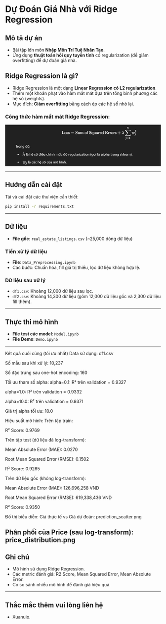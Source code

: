 # Dự Đoán Giá Nhà với Ridge Regression

## Mô tả dự án
- Bài tập lớn môn **Nhập Môn Trí Tuệ Nhân Tạo**.
- Ứng dụng **thuật toán hồi quy tuyến tính** có regularization (để giảm overfitting) để dự đoán giá nhà.

## Ridge Regression là gì?
- Ridge Regression là một dạng **Linear Regression có L2 regularization**.
- Thêm một khoản phạt vào hàm mất mát dựa trên tổng bình phương các hệ số (weights).
- Mục đích: **Giảm overfitting** bằng cách ép các hệ số nhỏ lại.

### Công thức hàm mất mát Ridge Regression:

![alt text](image-1.png)

---

## Hướng dẫn cài đặt
Tải và cài đặt các thư viện cần thiết:

```bash
pip install -r requirements.txt
```

---

## Dữ liệu
- **File gốc**: `real_estate_listings.csv` (~25,000 dòng dữ liệu)

### Tiền xử lý dữ liệu
- **File**: `Data_Preprocessing.ipynb`
- Các bước: Chuẩn hóa, fill giá trị thiếu, lọc dữ liệu không hợp lệ.

### Dữ liệu sau xử lý
- `df1.csv`: Khoảng 12,000 dữ liệu sau lọc.
- `df2.csv`: Khoảng 14,300 dữ liệu (gồm 12,000 dữ liệu gốc và 2,300 dữ liệu fill thêm).

---

## Thực thi mô hình
- **File test các model**: `Model.ipynb`
- **File Demo**: `Demo.ipynb`

---

Kết quả cuối cùng (tối ưu nhất)
Data sử dụng: df1.csv

Số mẫu sau khi xử lý: 10,237

Số đặc trưng sau one-hot encoding: 160

Tối ưu tham số alpha:
alpha=0.1: R² trên validation = 0.9327

alpha=1.0: R² trên validation = 0.9332

alpha=10.0: R² trên validation = 0.9371

Giá trị alpha tối ưu: 10.0

Hiệu suất mô hình:
Trên tập train:

R² Score: 0.9769

Trên tập test (dữ liệu đã log-transform):

Mean Absolute Error (MAE): 0.0270

Root Mean Squared Error (RMSE): 0.1502

R² Score: 0.9265

Trên dữ liệu gốc (không log-transform):

Mean Absolute Error (MAE): 126,696,258 VND

Root Mean Squared Error (RMSE): 619,338,436 VND

R² Score: 0.9350

Đồ thị biểu diễn:
Giá thực tế vs Giá dự đoán: prediction_scatter.png

Phân phối của Price (sau log-transform): price_distribution.png
---

## Ghi chú
- Mô hình sử dụng Ridge Regression.
- Các metric đánh giá: R2 Score, Mean Squared Error, Mean Absolute Error.
- Có so sánh nhiều mô hình để đánh giá hiệu quả.

---

## Thắc mắc thêm vui lòng liên hệ 
- Xuanuio.
